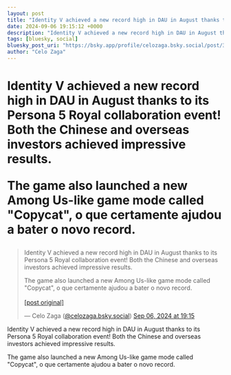 ```yaml
---
layout: post
title: "Identity V achieved a new record high in DAU in August thanks to its Persona 5 Royal collaboration event! Both the Chinese and overseas investors achieved impressive results.  The game also launched a new Among Us-like game mode called \"Copycat\", o que certamente ajudou a bater o novo record."
date: 2024-09-06 19:15:12 +0000
description: "Identity V achieved a new record high in DAU in August thanks to its Persona 5 Royal collaboration event! Both the Chinese and overseas investors achiev..."
tags: [bluesky, social]
bluesky_post_uri: "https://bsky.app/profile/celozaga.bsky.social/post/3l3j2x3272l27"
author: "Celo Zaga"
---
```


<h1 class="bluesky-post-title">Identity V achieved a new record high in DAU in August thanks to its Persona 5 Royal collaboration event! Both the Chinese and overseas investors achieved impressive results.

The game also launched a new Among Us-like game mode called "Copycat", o que certamente ajudou a bater o novo record.</h1>


<blockquote class="bluesky-embed" data-bluesky-uri="at://did:plc:lmh6rennptq77inaztnovw4b/app.bsky.feed.post/3l3j2x3272l27" data-bluesky-embed-color-mode="system">
<p lang="">Identity V achieved a new record high in DAU in August thanks to its Persona 5 Royal collaboration event! Both the Chinese and overseas investors achieved impressive results.

The game also launched a new Among Us-like game mode called "Copycat", o que certamente ajudou a bater o novo record.<br><br><a href="https://bsky.app/profile/celozaga.bsky.social/post/3l3j2x3272l27">[post original]</a></p>
&mdash; Celo Zaga (<a href="https://bsky.app/profile/did:plc:lmh6rennptq77inaztnovw4b">@celozaga.bsky.social</a>) <a href="https://bsky.app/profile/celozaga.bsky.social/post/3l3j2x3272l27">Sep 06, 2024 at 19:15</a>
</blockquote>
<script async src="https://embed.bsky.app/static/embed.js" charset="utf-8"></script>


<p class="bluesky-post-description">Identity V achieved a new record high in DAU in August thanks to its Persona 5 Royal collaboration event! Both the Chinese and overseas investors achieved impressive results.

The game also launched a new Among Us-like game mode called "Copycat", o que certamente ajudou a bater o novo record.</p>
